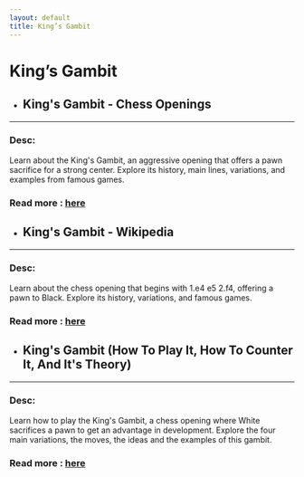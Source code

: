 ```yaml
---
layout: default
title: King’s Gambit
---
```

# King’s Gambit
- ## **King's Gambit - Chess Openings** 

---
### Desc: 
 Learn about the King's Gambit, an aggressive opening that offers a pawn sacrifice for a strong center. Explore its history, main lines, variations, and examples from famous games. 
### Read more : [here](https://www.chess.com/openings/Kings-Gambit) 
- ## **King's Gambit - Wikipedia** 

---
### Desc: 
 Learn about the chess opening that begins with 1.e4 e5 2.f4, offering a pawn to Black. Explore its history, variations, and famous games. 
### Read more : [here](https://en.wikipedia.org/wiki/King's_Gambit) 
- ## **King's Gambit (How To Play It, How To Counter It, And It's Theory)** 

---
### Desc: 
 Learn how to play the King's Gambit, a chess opening where White sacrifices a pawn to get an advantage in development. Explore the four main variations, the moves, the ideas and the examples of this gambit. 
### Read more : [here](https://simplifychess.com/kings-gambit/) 


